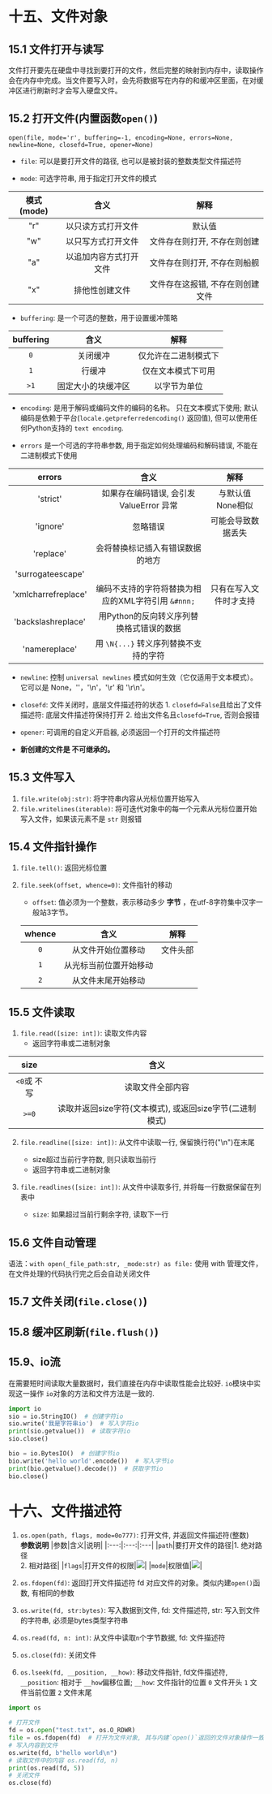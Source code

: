 # 十五、文件对象
## 15.1 文件打开与读写

文件打开要先在硬盘中寻找到要打开的文件，然后完整的映射到内存中，读取操作会在内存中完成。当文件要写入时，会先将数据写在内存的和缓冲区里面，在对缓冲区进行刷新时才会写入硬盘文件。

## 15.2 打开文件(内置函数`open()`)
`open(file, mode='r', buffering=-1, encoding=None, errors=None, newline=None, closefd=True, opener=None)`

* `file`: 可以是要打开文件的路径, 也可以是被封装的整数类型文件描述符

* `mode`: 可选字符串, 用于指定打开文件的模式

|模式(mode)|含义|解释|
|:---:|:---:|:---:|
|"r"|以只读方式打开文件|默认值|
|"w"|以只写方式打开文件|文件存在则打开, 不存在则创建|
|"a"|以追加内容方式打开文件|文件存在则打开, 不存在则船舰|
|"x"|排他性创建文件|文件存在这报错, 不存在则创建文件|
    
* `buffering`: 是一个可选的整数，用于设置缓冲策略

|buffering|含义|解释|
|:---:|:---:|:---:|
|`0`|关闭缓冲|仅允许在二进制模式下|
|`1`|行缓冲|仅在文本模式下可用|
|`>1`|固定大小的块缓冲区|以字节为单位|

* `encoding`: 是用于解码或编码文件的编码的名称。 只在文本模式下使用; 默认编码是依赖于平台(`locale.getpreferredencoding()` 返回值), 但可以使用任何Python支持的 `text encoding`.

* `errors` 是一个可选的字符串参数, 用于指定如何处理编码和解码错误, 不能在二进制模式下使用

|errors|含义|解释|
|:---:|:---:|:---:|
|'strict'|如果存在编码错误, 会引发 ValueError 异常|与默认值None相似|
|'ignore'|忽略错误|可能会导致数据丢失|
|'replace'|会将替换标记插入有错误数据的地方||
|'surrogateescape'|||
|'xmlcharrefreplace'|编码不支持的字符将替换为相应的XML字符引用 `&#nnn;`|只有在写入文件时才支持|
|'backslashreplace'|用Python的反向转义序列替换格式错误的数据||
|'namereplace'|用 `\N{...}` 转义序列替换不支持的字符||

* `newline`: 控制 `universal newlines` 模式如何生效（它仅适用于文本模式）。它可以是 None，''，'\n'，'\r' 和 '\r\n'。

* `closefd`: 文件关闭时，底层文件描述符的状态
      1. `closefd=False`且给出了文件描述符: 底层文件描述符保持打开
      2. 给出文件名且`closefd=True`, 否则会报错
* `opener`: 可调用的自定义开启器, 必须返回一个打开的文件描述符

* **新创建的文件是 不可继承的。**

## 15.3 文件写入
1. `file.write(obj:str)`: 将字符串内容从光标位置开始写入
2. `file.writelines(iterable)`: 将可迭代对象中的每一个元素从光标位置开始写入文件，如果该元素不是 `str` 则报错

## 15.4 文件指针操作
1. `file.tell()`: 返回光标位置
2. `file.seek(offset, whence=0)`: 文件指针的移动
      * `offset`: 值必须为一个整数，表示移动多少 __字节__ ，在utf-8字符集中汉字一般站3字节。
      
      |whence|含义|解释|
      |:---:|:---:|:---:|
      |`0`|从文件开始位置移动|文件头部|
      |`1`|从光标当前位置开始移动||
      |`2`|从文件末尾开始移动||

## 15.5 文件读取
1. `file.read([size: int])`: 读取文件内容
      * 返回字符串或二进制对象

|size|含义|
|:---:|:---:|
|`<0`或 不写|读取文件全部内容|
|`>=0`|读取并返回size字符(文本模式), 或返回size字节(二进制模式)|

2. `file.readline([size: int])`: 从文件中读取一行, 保留换行符("\n")在末尾
      * size超过当前行字符数, 则只读取当前行
      * 返回字符串或二进制对象

3. `file.readlines([size: int])`: 从文件中读取多行, 并将每一行数据保留在列表中
      * `size`: 如果超过当前行剩余字符, 读取下一行

## 15.6 文件自动管理
语法：`with open(_file_path:str, _mode:str) as file:`
使用 with 管理文件，在文件处理的代码执行完之后会自动关闭文件

## 15.7 文件关闭(`file.close()`)
## 15.8 缓冲区刷新(`file.flush()`)

## 15.9、io流
在需要短时间读取大量数据时，我们直接在内存中读取性能会比较好. `io`模块中实现这一操作
`io`对象的方法和文件方法是一致的.
```python
import io
sio = io.StringIO()  # 创建字符io
sio.write('我是字符串io')  # 写入字符io
print(sio.getvalue())  # 读取字符io
sio.close()

bio = io.BytesIO()  # 创建字节io
bio.write('hello world'.encode())  # 写入字节io
print(bio.getvalue().decode())  # 获取字节io
bio.close()
```



# 十六、文件描述符

1. `os.open(path, flags, mode=0o777)`: 打开文件, 并返回文件描述符(整数)    
      **参数说明**
      |参数|含义|说明|
      |:---:|:---:|:---|
      |`path`|要打开文件的路径|1. 绝对路径<br>2. 相对路径|
      |`flags`|打开文件的权限|![](https://img2020.cnblogs.com/blog/2034791/202006/2034791-20200622161609091-896198599.png)|
      |`mode`|权限值|![](https://img2020.cnblogs.com/blog/2034791/202006/2034791-20200622161757708-338372614.png)|
2. `os.fdopen(fd)`: 返回打开文件描述符 fd 对应文件的对象。类似内建`open()`函数, 有相同的参数

3. `os.write(fd, str:bytes)`: 写入数据到文件, fd: 文件描述符, str: 写入到文件的字符串, 必须是bytes类型字符串

4. `os.read(fd, n: int)`: 从文件中读取`n`个字节数据, fd: 文件描述符

5. `os.close(fd)`: 关闭文件
6. `os.lseek(fd, __position, __how)`: 移动文件指针, fd文件描述符, `__position`: 相对于 `__how`偏移位置; `__how`: 文件指针的位置 `0` 文件开头 `1` 文件当前位置 `2` 文件末尾

```python
import os

# 打开文件
fd = os.open("test.txt", os.O_RDWR)
file = os.fdopen(fd)  # 打开为文件对象, 其与内建`open()`返回的文件对象操作一致
# 写入内容到文件
os.write(fd, b"hello world\n")
# 读取文件中的内容 os.read(fd, n)
print(os.read(fd, 5))
# 关闭文件
os.close(fd)
```


